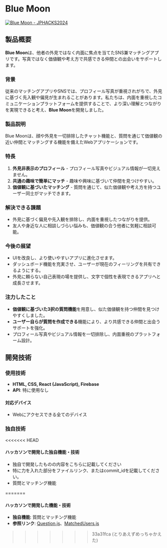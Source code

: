 # Blue Moon

[![Blue Moon - JPHACKS2024](https://jphacks.com/wp-content/uploads/2024/07/JPHACKS2024_ogp.jpg)](https://www.youtube.com/watch?v=DZXUkEj-CSI)

## 製品概要
**Blue Moon**は、他者の外見ではなく内面に焦点を当てたSNS兼マッチングアプリです。写真ではなく価値観や考え方で共感できる仲間との出会いをサポートします。

### 背景
従来のマッチングアプリやSNSでは、プロフィール写真が重視されがちで、外見に基づく先入観や偏見が生まれることがあります。私たちは、内面を重視したコミュニケーションプラットフォームを提供することで、より深い理解とつながりを実現できると考え、**Blue Moon**を開発しました。

### 製品説明
Blue Moonは、顔や外見を一切排除したチャット機能と、質問を通じて価値観の近い仲間とマッチングする機能を備えたWebアプリケーションです。

### 特長
1. **外見非表示のプロフィール** - プロフィール写真やビジュアル情報が一切見えません。
2. **共通の趣味で簡単にマッチ** - 趣味や興味に基づいて仲間を見つけやすい。
3. **価値観に基づいたマッチング** - 質問を通じて、似た価値観や考え方を持つユーザー同士がマッチできます。

### 解決できる課題
- 外見に基づく偏見や先入観を排除し、内面を重視したつながりを提供。
- 友人や身近な人に相談しづらい悩みも、価値観の合う他者に気軽に相談可能。

### 今後の展望
- UIを改良し、より使いやすいアプリに進化させます。
- ダッシュボード機能を充実させ、ユーザーが現在のフィーリングを共有できるようにする。
- 外見に頼らない自己表現の場を提供し、文字で個性を表現できるアプリへと成長させます。

### 注力したこと
- **価値観に基づいた3択の質問機能**を用意し、似た価値観を持つ仲間を見つけやすくしました。
- **ユーザー自らが質問を作成できる**機能により、より共感できる仲間と出会うサポートを強化。
- プロフィール写真やビジュアル情報を一切排除し、内面重視のプラットフォーム設計。

## 開発技術
### 使用技術
- **HTML, CSS, React (JavaScript), Firebase**
- **API**: 特に使用なし

#### 対応デバイス
- Webにアクセスできる全てのデバイス

### 独自技術
<<<<<<< HEAD
#### ハッカソンで開発した独自機能・技術
* 独自で開発したものの内容をこちらに記載してください
* 特に力を入れた部分をファイルリンク、またはcommit_idを記載してください。
* 質問とマッチング機能
  
=======
#### ハッカソンで開発した機能・技術
- **独自機能**: 質問とマッチング機能
- **参照リンク**: [Question.js](https://vscode.dev/github/gaush023/euh/blob/main/src/Question.js)、[MatchedUsers.js](https://vscode.dev/github/gaush023/euh/blob/main/src/MatchedUsers.js)
>>>>>>> 33a31fca (とりあえずめっちゃかえた)

